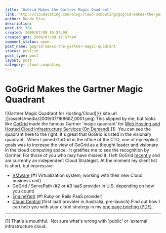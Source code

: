 ```yaml
---
title: 'GoGrid Makes the Gartner Magic Quadrant'
link: http://cloudscaling.com/blog/cloud-computing/gogrid-makes-the-gartner-magic-quadrant/
author: Randy Bias
description: 
post_id: 384
created: 2009/07/08 10:57:04
created_gmt: 2009/07/08 17:57:04
comment_status: open
post_name: gogrid-makes-the-gartner-magic-quadrant
status: publish
post_type: post
layout: post
category: cloud-computing
---
```


# GoGrid Makes the Gartner Magic Quadrant

![Gartner Magic Quadrant for Hosting/Cloud]({{ site.url }}/assets/media/2009/07/168687_0001.png) This slipped by me, but looks like [GoGrid](http://www.gogrid.com) made the famous Gartner 'magic quadrant' for [Web Hosting and](http://mediaproducts.gartner.com/reprints/gogrid/article2/article2.html)[ Hosted Cloud Infrastructure Services (On Demand)](http://mediaproducts.gartner.com/reprints/gogrid/article2/article2.html).[1]  You can see the quadrant here to the right. It's great that GoGrid is listed in the visionary quadrant.  When I joined GoGrid in the office of the CTO, one of my explicit goals was to increase the view of GoGrid as a thought leader and visionary in the cloud computing space.  It gratifies me to see the recognition by Gartner. For those of you who may have missed it, I left GoGrid [recently](http://cloudscaling.com/blog/administrivia/my-gogrid-status) and am currently an independent Cloud Strategist. At the moment my client list is short, but impressive: 

  * [VMware](http://www.vmware.com) (#1 Virtualization system; working with their new Cloud business unit)
  * GoGrid / ServePath (#2 or #3 IaaS provider in U.S. depending on how you count)
  * [EngineYard](http://www.engineyard.com) (#1 Ruby on Rails PaaS provider)
  * [Cloud Central](http://www.cloudcentral.com.au) (first IaaS provider in Australia; pre-launch)
Find out how I can help you with your cloud strategy in my [one page briefing (PDF)](http://neotactics-public.s3.amazonaws.com/randybias-cloud-consulting-services.pdf). 

* * *

[1] That's a mouthful.  Not sure what's wrong with 'public' or 'external' infrastructure cloud.